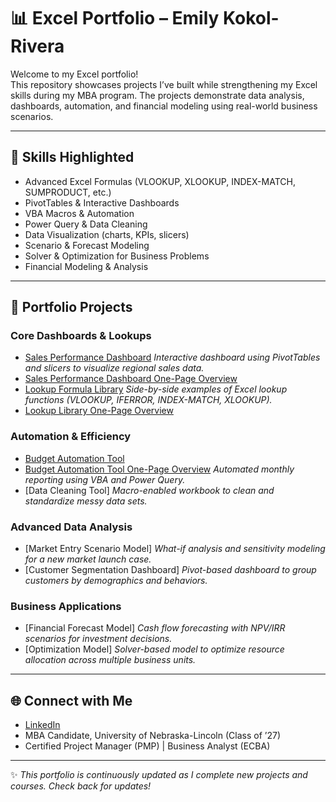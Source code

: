 # 📊 Excel Portfolio – Emily Kokol-Rivera

Welcome to my Excel portfolio!  
This repository showcases projects I’ve built while strengthening my Excel skills during my MBA program. The projects demonstrate data analysis, dashboards, automation, and financial modeling using real-world business scenarios.  

---

## 🔑 Skills Highlighted
- Advanced Excel Formulas (VLOOKUP, XLOOKUP, INDEX-MATCH, SUMPRODUCT, etc.)
- PivotTables & Interactive Dashboards
- VBA Macros & Automation
- Power Query & Data Cleaning
- Data Visualization (charts, KPIs, slicers)
- Scenario & Forecast Modeling
- Solver & Optimization for Business Problems
- Financial Modeling & Analysis

---

## 📂 Portfolio Projects

### Core Dashboards & Lookups
- [Sales Performance Dashboard](https://github.com/emilyannKR/excel-portfolio/blob/main/Sales%20Performance%20Dashboard-%20Q1.xlsx)  *Interactive dashboard using PivotTables and slicers to visualize regional sales data.*
- [Sales Performance Dashboard One-Page Overview](https://github.com/emilyannKR/excel-portfolio/blob/main/Sales%20Performance%20Dashboard%20Q1.docx)
- [Lookup Formula Library](https://github.com/emilyannKR/excel-portfolio/blob/main/Lookup%20Library.xlsx)  *Side-by-side examples of Excel lookup functions (VLOOKUP, IFERROR, INDEX-MATCH, XLOOKUP).*
- [Lookup Library One-Page Overview](https://github.com/emilyannKR/excel-portfolio/blob/main/Lookup%20Library/Lookup%20Library%20One%20Page%20Summary.docx)

### Automation & Efficiency
- [Budget Automation Tool](https://github.com/emilyannKR/excel-portfolio/blob/main/Budget%20Automation/Budget%20Automation.xlsx)
- [Budget Automation Tool One-Page Overview](https://github.com/emilyannKR/excel-portfolio/blob/main/Budget%20Automation/Budget%20Automation%20One-Pager.docx)
  *Automated monthly reporting using VBA and Power Query.*  
- [Data Cleaning Tool]
  *Macro-enabled workbook to clean and standardize messy data sets.*

### Advanced Data Analysis
- [Market Entry Scenario Model]
  *What-if analysis and sensitivity modeling for a new market launch case.*  
- [Customer Segmentation Dashboard] 
  *Pivot-based dashboard to group customers by demographics and behaviors.*

### Business Applications
- [Financial Forecast Model]
  *Cash flow forecasting with NPV/IRR scenarios for investment decisions.*  
- [Optimization Model]
  *Solver-based model to optimize resource allocation across multiple business units.*

---

## 🌐 Connect with Me
- [LinkedIn](https://www.linkedin.com/in/emily-kokol-rivera-pmp/)  
- MBA Candidate, University of Nebraska-Lincoln (Class of ’27)  
- Certified Project Manager (PMP) | Business Analyst (ECBA)  

---

✨ *This portfolio is continuously updated as I complete new projects and courses. Check back for updates!*
